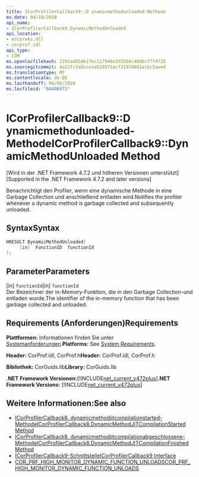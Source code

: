 ```yaml
---
title: ICorProfilerCallback9::D ynamicmethodunloaded-Methode
ms.date: 04/10/2018
api_name:
- ICorProfilerCallback9.DynamicMethodUnloaded
api_location:
- mscorwks.dll
- corprof.idl
api_type:
- COM
ms.openlocfilehash: 2391ad854b17ec117940a3d3568c40d6cf7f4725
ms.sourcegitcommit: da21fc5a8cce1e028575acf31974681a1bc5aeed
ms.translationtype: MT
ms.contentlocale: de-DE
ms.lasthandoff: 06/08/2020
ms.locfileid: "84498972"
---
```

# <a name="icorprofilercallback9dynamicmethodunloaded-method"></a><span data-ttu-id="f78bc-102">ICorProfilerCallback9::D ynamicmethodunloaded-Methode</span><span class="sxs-lookup"><span data-stu-id="f78bc-102">ICorProfilerCallback9::DynamicMethodUnloaded Method</span></span>
<span data-ttu-id="f78bc-103">[Wird in der .NET Framework 4.7.2 und höheren Versionen unterstützt]</span><span class="sxs-lookup"><span data-stu-id="f78bc-103">[Supported in the .NET Framework 4.7.2 and later versions]</span></span>  
  
<span data-ttu-id="f78bc-104">Benachrichtigt den Profiler, wenn eine dynamische Methode in eine Garbage Collection und anschließend entladen wird.</span><span class="sxs-lookup"><span data-stu-id="f78bc-104">Notifies the profiler whenever a dynamic method is garbage collected and subsequently unloaded.</span></span>  
  
## <a name="syntax"></a><span data-ttu-id="f78bc-105">Syntax</span><span class="sxs-lookup"><span data-stu-id="f78bc-105">Syntax</span></span>  
  
```cpp  
HRESULT DynamicMethodUnloaded(  
     [in]  FunctionID  functionId
);  
```  
  
## <a name="parameters"></a><span data-ttu-id="f78bc-106">Parameter</span><span class="sxs-lookup"><span data-stu-id="f78bc-106">Parameters</span></span>  
<span data-ttu-id="f78bc-107">[in] `functionId`</span><span class="sxs-lookup"><span data-stu-id="f78bc-107">[in] `functionId`</span></span>  
<span data-ttu-id="f78bc-108">Der Bezeichner der in-Memory-Funktion, die in den Garbage Collection-und entladen wurde.</span><span class="sxs-lookup"><span data-stu-id="f78bc-108">The identifier of the in-memory function that has been garbage collected and unloaded.</span></span>

## <a name="requirements"></a><span data-ttu-id="f78bc-109">Requirements (Anforderungen)</span><span class="sxs-lookup"><span data-stu-id="f78bc-109">Requirements</span></span>  
 <span data-ttu-id="f78bc-110">**Plattformen:** Informationen finden Sie unter [Systemanforderungen](../../get-started/system-requirements.md).</span><span class="sxs-lookup"><span data-stu-id="f78bc-110">**Platforms:** See [System Requirements](../../get-started/system-requirements.md).</span></span>  
  
 <span data-ttu-id="f78bc-111">**Header:** CorProf.idl, CorProf.h</span><span class="sxs-lookup"><span data-stu-id="f78bc-111">**Header:** CorProf.idl, CorProf.h</span></span>  
  
 <span data-ttu-id="f78bc-112">**Bibliothek:** CorGuids.lib</span><span class="sxs-lookup"><span data-stu-id="f78bc-112">**Library:** CorGuids.lib</span></span>  
  
 <span data-ttu-id="f78bc-113">**.NET Framework Versionen:**[!INCLUDE[net_current_v472plus](../../../../includes/net-current-v472plus.md)]</span><span class="sxs-lookup"><span data-stu-id="f78bc-113">**.NET Framework Versions:** [!INCLUDE[net_current_v472plus](../../../../includes/net-current-v472plus.md)]</span></span>  
  
## <a name="see-also"></a><span data-ttu-id="f78bc-114">Weitere Informationen:</span><span class="sxs-lookup"><span data-stu-id="f78bc-114">See also</span></span>

- [<span data-ttu-id="f78bc-115">ICorProfilerCallback8. dynamicmethodjitcompilationstarted-Methode</span><span class="sxs-lookup"><span data-stu-id="f78bc-115">ICorProfilerCallback8.DynamicMethodJITCompilationStarted Method</span></span>](icorprofilercallback8-dynamicmethodjitcompilationstarted-method.md)
- [<span data-ttu-id="f78bc-116">ICorProfilerCallback8. dynamicmethodjitcompilationabgeschlossene-Methode</span><span class="sxs-lookup"><span data-stu-id="f78bc-116">ICorProfilerCallback8.DynamicMethodJITCompilationFinished Method</span></span>](icorprofilercallback8-dynamicmethodjitcompilationfinished-method.md)
- [<span data-ttu-id="f78bc-117">ICorProfilerCallback9-Schnittstelle</span><span class="sxs-lookup"><span data-stu-id="f78bc-117">ICorProfilerCallback9 Interface</span></span>](icorprofilercallback9-interface.md)
- [<span data-ttu-id="f78bc-118">COR_PRF_HIGH_MONITOR_DYNAMIC_FUNCTION_UNLOADS</span><span class="sxs-lookup"><span data-stu-id="f78bc-118">COR_PRF_HIGH_MONITOR_DYNAMIC_FUNCTION_UNLOADS</span></span>](cor-prf-high-monitor-enumeration.md)
